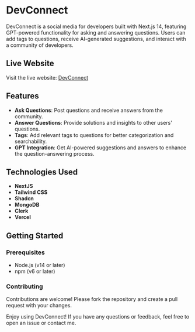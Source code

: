 # DevConnect

DevConnect is a social media for developers built with Next.js 14, featuring GPT-powered functionality for asking and answering questions. Users can add tags to questions, receive AI-generated suggestions, and interact with a community of developers.

## Live Website

Visit the live website: [DevConnect](https://dev-connect-nextjs.vercel.app/)

## Features

- **Ask Questions**: Post questions and receive answers from the community.
- **Answer Questions**: Provide solutions and insights to other users' questions.
- **Tags**: Add relevant tags to questions for better categorization and searchability.
- **GPT Integration**: Get AI-powered suggestions and answers to enhance the question-answering process.

## Technologies Used

- **NextJS**
- **Tailwind CSS**
- **Shadcn**
- **MongoDB**
- **Clerk**
- **Vercel**

## Getting Started

### Prerequisites

- Node.js (v14 or later)
- npm (v6 or later)

### Contributing

Contributions are welcome! Please fork the repository and create a pull request with your changes.

Enjoy using DevConnect! If you have any questions or feedback, feel free to open an issue or contact me.
